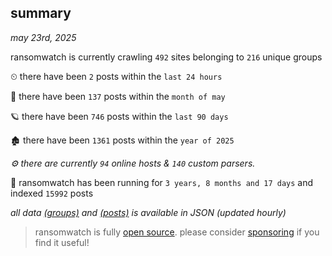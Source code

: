 
## summary
_may 23rd, 2025_

ransomwatch is currently crawling `492` sites belonging to `216` unique groups

⏲ there have been `2` posts within the `last 24 hours`

🦈 there have been `137` posts within the `month of may`

🪐 there have been `746` posts within the `last 90 days`

🏚 there have been `1361` posts within the `year of 2025`

_⚙️ there are currently `94` online hosts & `140` custom parsers._

🦕 ransomwatch has been running for `3 years, 8 months and 17 days` and indexed `15992` posts

_all data  [(groups)](http://ransomwhat.telemetry.ltd/groups) and [(posts)](http://ransomwhat.telemetry.ltd/posts) is available in JSON (updated hourly)_

> ransomwatch is fully [open source](https://github.com/joshhighet/ransomwatch#ransomwatch--). please consider [sponsoring](https://github.com/sponsors/joshhighet) if you find it useful!
